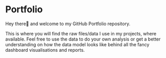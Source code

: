 # Portfolio

Hey there👋 and welcome to my GitHub Portfolio repository.

This is where you will find the raw files/data I use in my projects, where available. Feel free to use the data to do your own analysis or get a better understanding on how the data model looks like behind all the fancy dashboard visualisations and reports.
